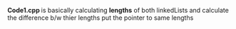 <p><strong>Code1.cpp </strong>is basically calculating <strong> lengths</strong> of both linkedLists and calculate the difference b/w thier lengths put the pointer to same lengths </p>
